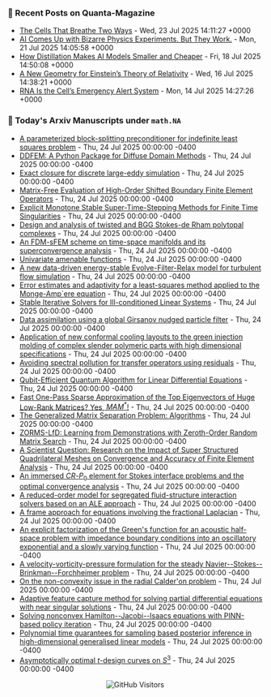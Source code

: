 ### 📝 Recent Posts on Quanta-Magazine
<!-- quanta starts -->
* <a href="https://www.quantamagazine.org/the-cells-that-breathe-two-ways-20250723/">The Cells That Breathe Two Ways</a> - Wed, 23 Jul 2025 14:11:27 +0000
* <a href="https://www.quantamagazine.org/ai-comes-up-with-bizarre-physics-experiments-but-they-work-20250721/">AI Comes Up with Bizarre Physics Experiments. But They Work.</a> - Mon, 21 Jul 2025 14:05:58 +0000
* <a href="https://www.quantamagazine.org/how-distillation-makes-ai-models-smaller-and-cheaper-20250718/">How Distillation Makes AI Models Smaller and Cheaper</a> - Fri, 18 Jul 2025 14:50:08 +0000
* <a href="https://www.quantamagazine.org/a-new-geometry-for-einsteins-theory-of-relativity-20250716/">A New Geometry for Einstein’s Theory of Relativity</a> - Wed, 16 Jul 2025 14:38:21 +0000
* <a href="https://www.quantamagazine.org/rna-is-the-cells-emergency-alert-system-20250714/">RNA Is the Cell’s Emergency Alert System</a> - Mon, 14 Jul 2025 14:27:26 +0000
<!-- quanta ends -->


### 📝 Today's Arxiv Manuscripts under ``math.NA``
<!-- arxiv-math-na starts -->
* <a href="https://arxiv.org/abs/2507.16938">A parameterized block-splitting preconditioner for indefinite least squares problem</a> - Thu, 24 Jul 2025 00:00:00 -0400
* <a href="https://arxiv.org/abs/2507.16964">DDFEM: A Python Package for Diffuse Domain Methods</a> - Thu, 24 Jul 2025 00:00:00 -0400
* <a href="https://arxiv.org/abs/2507.17051">Exact closure for discrete large-eddy simulation</a> - Thu, 24 Jul 2025 00:00:00 -0400
* <a href="https://arxiv.org/abs/2507.17053">Matrix-Free Evaluation of High-Order Shifted Boundary Finite Element Operators</a> - Thu, 24 Jul 2025 00:00:00 -0400
* <a href="https://arxiv.org/abs/2507.17062">Explicit Monotone Stable Super-Time-Stepping Methods for Finite Time Singularities</a> - Thu, 24 Jul 2025 00:00:00 -0400
* <a href="https://arxiv.org/abs/2507.17333">Design and analysis of twisted and BGG Stokes-de Rham polytopal complexes</a> - Thu, 24 Jul 2025 00:00:00 -0400
* <a href="https://arxiv.org/abs/2507.17378">An FDM-sFEM scheme on time-space manifolds and its superconvergence analysis</a> - Thu, 24 Jul 2025 00:00:00 -0400
* <a href="https://arxiv.org/abs/2507.17404">Univariate amenable functions</a> - Thu, 24 Jul 2025 00:00:00 -0400
* <a href="https://arxiv.org/abs/2507.17423">A new data-driven energy-stable Evolve-Filter-Relax model for turbulent flow simulation</a> - Thu, 24 Jul 2025 00:00:00 -0400
* <a href="https://arxiv.org/abs/2507.17569">Error estimates and adaptivity for a least-squares method applied to the Monge-Amp`ere equation</a> - Thu, 24 Jul 2025 00:00:00 -0400
* <a href="https://arxiv.org/abs/2507.17673">Stable Iterative Solvers for Ill-conditioned Linear Systems</a> - Thu, 24 Jul 2025 00:00:00 -0400
* <a href="https://arxiv.org/abs/2507.17685">Data assimilation using a global Girsanov nudged particle filter</a> - Thu, 24 Jul 2025 00:00:00 -0400
* <a href="https://arxiv.org/abs/2507.17723">Application of new conformal cooling layouts to the green injection molding of complex slender polymeric parts with high dimensional specifications</a> - Thu, 24 Jul 2025 00:00:00 -0400
* <a href="https://arxiv.org/abs/2507.16915">Avoiding spectral pollution for transfer operators using residuals</a> - Thu, 24 Jul 2025 00:00:00 -0400
* <a href="https://arxiv.org/abs/2507.16995">Qubit-Efficient Quantum Algorithm for Linear Differential Equations</a> - Thu, 24 Jul 2025 00:00:00 -0400
* <a href="https://arxiv.org/abs/2507.17036">Fast One-Pass Sparse Approximation of the Top Eigenvectors of Huge Low-Rank Matrices? Yes, $MAM^*$!</a> - Thu, 24 Jul 2025 00:00:00 -0400
* <a href="https://arxiv.org/abs/2507.17069">The Generalized Matrix Separation Problem: Algorithms</a> - Thu, 24 Jul 2025 00:00:00 -0400
* <a href="https://arxiv.org/abs/2507.17096">ZORMS-LfD: Learning from Demonstrations with Zeroth-Order Random Matrix Search</a> - Thu, 24 Jul 2025 00:00:00 -0400
* <a href="https://arxiv.org/abs/2507.17184">A Scientist Question: Research on the Impact of Super Structured Quadrilateral Meshes on Convergence and Accuracy of Finite Element Analysis</a> - Thu, 24 Jul 2025 00:00:00 -0400
* <a href="https://arxiv.org/abs/2108.03776">An immersed $CR$-$P_0$ element for Stokes interface problems and the optimal convergence analysis</a> - Thu, 24 Jul 2025 00:00:00 -0400
* <a href="https://arxiv.org/abs/2305.13613">A reduced-order model for segregated fluid-structure interaction solvers based on an ALE approach</a> - Thu, 24 Jul 2025 00:00:00 -0400
* <a href="https://arxiv.org/abs/2311.12451">A frame approach for equations involving the fractional Laplacian</a> - Thu, 24 Jul 2025 00:00:00 -0400
* <a href="https://arxiv.org/abs/2408.03108">An explicit factorization of the Green's function for an acoustic half-space problem with impedance boundary conditions into an oscillatory exponential and a slowly varying function</a> - Thu, 24 Jul 2025 00:00:00 -0400
* <a href="https://arxiv.org/abs/2506.10533">A velocity-vorticity-pressure formulation for the steady Navier--Stokes--Brinkman--Forchheimer problem</a> - Thu, 24 Jul 2025 00:00:00 -0400
* <a href="https://arxiv.org/abs/2507.03379">On the non-convexity issue in the radial Calder'on problem</a> - Thu, 24 Jul 2025 00:00:00 -0400
* <a href="https://arxiv.org/abs/2507.12941">Adaptive feature capture method for solving partial differential equations with near singular solutions</a> - Thu, 24 Jul 2025 00:00:00 -0400
* <a href="https://arxiv.org/abs/2507.15455">Solving nonconvex Hamilton--Jacobi--Isaacs equations with PINN-based policy iteration</a> - Thu, 24 Jul 2025 00:00:00 -0400
* <a href="https://arxiv.org/abs/2208.13296">Polynomial time guarantees for sampling based posterior inference in high-dimensional generalised linear models</a> - Thu, 24 Jul 2025 00:00:00 -0400
* <a href="https://arxiv.org/abs/2408.04044">Asymptotically optimal $t$-design curves on $S^3$</a> - Thu, 24 Jul 2025 00:00:00 -0400
<!-- arxiv-math-na ends -->

<div align="center">
  
![GitHub Visitors](https://api.visitorbadge.io/api/visitors?path=https%3A%2F%2Fgithub.com%2Flowrank&label=profile%20views&labelColor=%231e1e2e&countColor=%23cba6f7)



</div>
